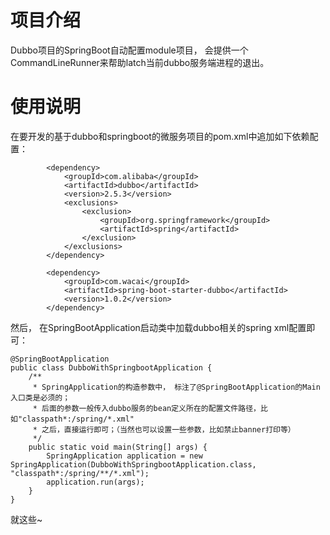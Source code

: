 # 项目介绍

Dubbo项目的SpringBoot自动配置module项目， 会提供一个CommandLineRunner来帮助latch当前dubbo服务端进程的退出。

# 使用说明

在要开发的基于dubbo和springboot的微服务项目的pom.xml中追加如下依赖配置：


~~~~~~~ {.xml}
        <dependency>
            <groupId>com.alibaba</groupId>
            <artifactId>dubbo</artifactId>
            <version>2.5.3</version>
            <exclusions>
                <exclusion>
                    <groupId>org.springframework</groupId>
                    <artifactId>spring</artifactId>
                </exclusion>
            </exclusions>
        </dependency>

        <dependency>
            <groupId>com.wacai</groupId>
            <artifactId>spring-boot-starter-dubbo</artifactId>
            <version>1.0.2</version>
        </dependency>
~~~~~~~

然后， 在SpringBootApplication启动类中加载dubbo相关的spring xml配置即可：


~~~~~~~ {.java}
@SpringBootApplication
public class DubboWithSpringbootApplication {
    /**
     * SpringApplication的构造参数中， 标注了@SpringBootApplication的Main入口类是必须的；
     * 后面的参数一般传入dubbo服务的bean定义所在的配置文件路径，比如"classpath*:/spring/*.xml"
     * 之后，直接运行即可；（当然也可以设置一些参数，比如禁止banner打印等）
     */
    public static void main(String[] args) {
        SpringApplication application = new SpringApplication(DubboWithSpringbootApplication.class, "classpath*:/spring/**/*.xml");
        application.run(args);
    }
}
~~~~~~~


就这些~



